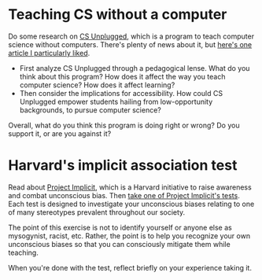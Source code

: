 # Teaching CS without a computer

Do some research on [CS Unplugged](https://csunplugged.org/en/), which is a program to teach computer science without computers. There's plenty of news about it, but [here's one article I particularly liked](http://www.slate.com/articles/technology/future_tense/2014/08/computer_science_unplugged_teaching_computational_thinking_without_computers.html).

* First analyze CS Unplugged through a pedagogical lense. What do you think about this program? How does it affect the way you teach computer science? How does it affect learning?
* Then consider the implications for accessibility. How could CS Unplugged empower students hailing from low-opportunity backgrounds, to pursue computer science?

Overall, what do you think this program is doing right or wrong? Do you support it, or are you against it?

# Harvard's implicit association test

Read about [Project Implicit](https://implicit.harvard.edu/implicit/education.html), which is a Harvard initiative to raise awareness and combat unconscious bias. Then [take one of Project Implicit's tests](https://implicit.harvard.edu/implicit/selectatest.html). Each test is designed to investigate your unconscious biases relating to one of many stereotypes prevalent throughout our society.

The point of this exercise is not to identify yourself or anyone else as mysogynist, racist, etc. Rather, the point is to help you recognize your own unconscious biases so that you can consciously mitigate them while teaching.

When you're done with the test, reflect briefly on your experience taking it.